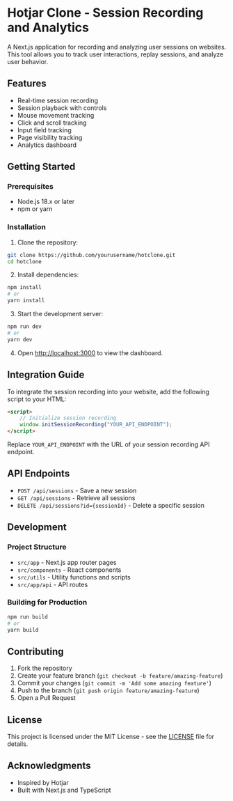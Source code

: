 # Hotjar Clone - Session Recording and Analytics

A Next.js application for recording and analyzing user sessions on websites. This tool allows you to track user interactions, replay sessions, and analyze user behavior.

## Features

-   Real-time session recording
-   Session playback with controls
-   Mouse movement tracking
-   Click and scroll tracking
-   Input field tracking
-   Page visibility tracking
-   Analytics dashboard

## Getting Started

### Prerequisites

-   Node.js 18.x or later
-   npm or yarn

### Installation

1. Clone the repository:

```bash
git clone https://github.com/yourusername/hotclone.git
cd hotclone
```

2. Install dependencies:

```bash
npm install
# or
yarn install
```

3. Start the development server:

```bash
npm run dev
# or
yarn dev
```

4. Open [http://localhost:3000](http://localhost:3000) to view the dashboard.

## Integration Guide

To integrate the session recording into your website, add the following script to your HTML:

```html
<script>
    // Initialize session recording
    window.initSessionRecording("YOUR_API_ENDPOINT");
</script>
```

Replace `YOUR_API_ENDPOINT` with the URL of your session recording API endpoint.

## API Endpoints

-   `POST /api/sessions` - Save a new session
-   `GET /api/sessions` - Retrieve all sessions
-   `DELETE /api/sessions?id={sessionId}` - Delete a specific session

## Development

### Project Structure

-   `src/app` - Next.js app router pages
-   `src/components` - React components
-   `src/utils` - Utility functions and scripts
-   `src/app/api` - API routes

### Building for Production

```bash
npm run build
# or
yarn build
```

## Contributing

1. Fork the repository
2. Create your feature branch (`git checkout -b feature/amazing-feature`)
3. Commit your changes (`git commit -m 'Add some amazing feature'`)
4. Push to the branch (`git push origin feature/amazing-feature`)
5. Open a Pull Request

## License

This project is licensed under the MIT License - see the [LICENSE](LICENSE) file for details.

## Acknowledgments

-   Inspired by Hotjar
-   Built with Next.js and TypeScript

